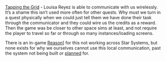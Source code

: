 
[Tapping the Grid](../Side_Quests/Side_Quests.md) - Louisa Reyez is able to communicate with us wirelessly. It’s a shame this isn’t used more often for other quests. Why must we turn in a quest physically when we could just tell them we have done their task through the communicator and they could wire us the credits as a reward. Then the game was be closer to other space sims at least, and not require the player to travel so far or through so many instances/loading screens.

There is an in-game [Reason](Research/Traveller_TTRPG.md)] for this not working across Star Systems, but none exists for why we ourselves cannot use this local communication, past the system not being built or [planned](Development/Poor_Planning.md) for.